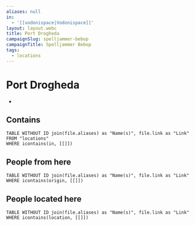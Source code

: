 ```yaml
---
aliases: null
in:
  - '[[vodonispace|Vodonispace]]'
layout: layout.webc
title: Port Drogheda
campaignSlug: spelljammer-bebop
campaignTitle: Spelljammer Bebop
tags:
  - locations
---
```

# Port Drogheda

- 

## Contains
```dataview
TABLE WITHOUT ID join(file.aliases) as "Name(s)", file.link as "Link"
FROM "locations"
WHERE icontains(in, [[]])
```

## People from here

```dataview
TABLE WITHOUT ID join(file.aliases) as "Name(s)", file.link as "Link"
WHERE icontains(origin, [[]])
```

## People located here

```dataview
TABLE WITHOUT ID join(file.aliases) as "Name(s)", file.link as "Link"
WHERE icontains(location, [[]])
```
